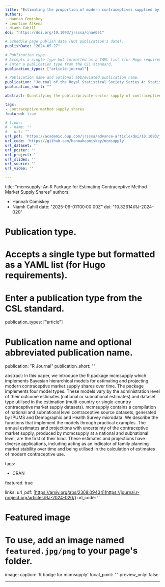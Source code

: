```yaml
---
title: "Estimating the proportion of modern contraceptives supplied by the public and private sectors using a Bayesian hierarchical penalized spline model"
authors:
- Hannah Comiskey
- Leontine Alkema
- Niamh Cahill
doi: "https://doi.org/10.1093/jrsssa/qnae051"

# Schedule page publish date (NOT publication's date).
publishDate: "2024-05-27"

# Publication type.
# Accepts a single type but formatted as a YAML list (for Hugo requirements).
# Enter a publication type from the CSL standard.
publication_types: ["article-journal"]

# Publication name and optional abbreviated publication name.
publication: "Journal of the Royal Statistical Society Series A: Statistics in Society"
publication_short: ""

abstract: Quantifying the public/private-sector supply of contraceptive methods within countries is vital for effective and sustainable family-planning delivery. However, many low- and middle-income countries quantify contraceptive supply using out-of-date Demographic Health Surveys. As an alternative, we propose using a Bayesian, hierarchical, penalized-spline model, with survey input, to produce annual estimates and projections of contraceptive supply-share outcomes. Our approach shares information across countries, accounts for survey observational errors and produces probabilistic projections informed by past changes in supply shares, as well as correlations between supply-share changes across different contraceptive methods. Results may be used to evaluate family-planning program effectiveness and stability.

tags:
- Contraceptive method supply shares
featured: true

# links:
# - name: ""
#   url: ""
url_pdf: 'https://academic.oup.com/jrsssa/advance-article/doi/10.1093/jrsssa/qnae051/7683178'
url_code: 'https://github.com/hannahcomiskey/mcmsupply'
url_dataset: ''
url_poster: ''
url_project: ''
url_slides: ''
url_source: ''
url_video: ''

---
```

title: "mcmsupply: An R Package for Estimating Contraceptive Method Market Supply Shares"
authors:
- Hannah Comiskey
- Niamh Cahill
date: "2025-06-01T00:00:00Z"
doi: "10.32614/RJ-2024-020"

# Publication type.
# Accepts a single type but formatted as a YAML list (for Hugo requirements).
# Enter a publication type from the CSL standard.
publication_types: ["article"]

# Publication name and optional abbreviated publication name.
publication: "R Journal"
publication_short: ""

abstract: In this paper, we introduce the R package mcmsupply which implements Bayesian hierarchical models for estimating and projecting modern contraceptive market supply shares over time. The package implements four model types. These models vary by the administration level of their outcome estimates (national or subnational estimates) and dataset type utilised in the estimation (multi-country or single-country contraceptive market supply datasets). mcmsupply contains a compilation of national and subnational level contraceptive source datasets, generated by IPUMS and Demographic and Health Survey microdata. We describe the functions that implement the models through practical examples. The annual estimates and projections with uncertainty of the contraceptive market supply, produced by mcmcsupply at a national and subnational level, are the first of their kind. These estimates and projections have diverse applications, including acting as an indicator of family planning market stability over time and being utilised in the calculation of estimates of modern contraceptive use.

tags:
- CRAN

featured: true

links:
url_pdf: [https://arxiv.org/abs/2308.09434](https://journal.r-project.org/articles/RJ-2024-020/)
url_code: ''

# Featured image
# To use, add an image named `featured.jpg/png` to your page's folder. 
image:
  caption: 'R badge for mcmsupply'
  focal_point: ""
  preview_only: false

---
